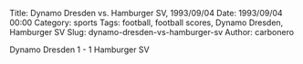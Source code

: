Title: Dynamo Dresden vs. Hamburger SV, 1993/09/04
Date: 1993/09/04 00:00
Category: sports
Tags: football, football scores, Dynamo Dresden, Hamburger SV
Slug: dynamo-dresden-vs-hamburger-sv
Author: carbonero


Dynamo Dresden 1 - 1 Hamburger SV
